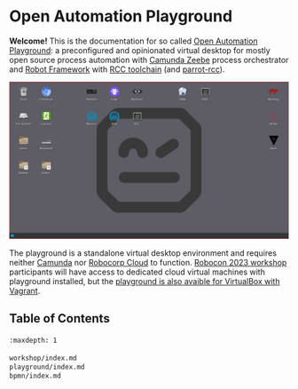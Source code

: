 # Open Automation Playground

**Welcome!** This is the documentation for so called [Open Automation Playground](https://github.com/datakurre/automation-playground/): a preconfigured and opinionated virtual desktop for mostly open source process automation with [Camunda Zeebe](https://camunda.com/platform/zeebe/) process orchestrator and [Robot Framework](https://robotframework.org/) with  [RCC toolchain](https://robocorp.com/docs/rcc/overview) (and [parrot-rcc](https://github.com/datakurre/parrot-rcc/)).

![](./playground/desktop-full.png)

The playground is a standalone virtual desktop environment and requires neither [Camunda](https://camunda.com/platform/) nor [Robocorp Cloud](https://robocorp.com/docs/control-room) to function. [Robocon 2023 workshop](https://robocon.io#business-process-automation-with-robot-framework-and-camunda-platform) participants will have access to dedicated cloud virtual machines with playground installed, but the [playground is also avaible for VirtualBox with Vagrant](vagrant).

## Table of Contents

```{toctree}
:maxdepth: 1

workshop/index.md
playground/index.md
bpmn/index.md

```

<!-- See: https://myst-parser.readthedocs.io/ -->
